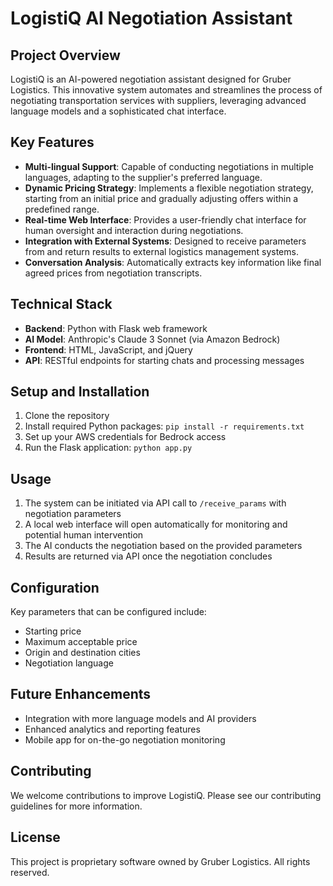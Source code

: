 # LogistiQ AI Negotiation Assistant

## Project Overview

LogistiQ is an AI-powered negotiation assistant designed for Gruber Logistics. This innovative system automates and streamlines the process of negotiating transportation services with suppliers, leveraging advanced language models and a sophisticated chat interface.

## Key Features

- **Multi-lingual Support**: Capable of conducting negotiations in multiple languages, adapting to the supplier's preferred language.
- **Dynamic Pricing Strategy**: Implements a flexible negotiation strategy, starting from an initial price and gradually adjusting offers within a predefined range.
- **Real-time Web Interface**: Provides a user-friendly chat interface for human oversight and interaction during negotiations.
- **Integration with External Systems**: Designed to receive parameters from and return results to external logistics management systems.
- **Conversation Analysis**: Automatically extracts key information like final agreed prices from negotiation transcripts.

## Technical Stack

- **Backend**: Python with Flask web framework
- **AI Model**: Anthropic's Claude 3 Sonnet (via Amazon Bedrock)
- **Frontend**: HTML, JavaScript, and jQuery
- **API**: RESTful endpoints for starting chats and processing messages

## Setup and Installation

1. Clone the repository
2. Install required Python packages: `pip install -r requirements.txt`
3. Set up your AWS credentials for Bedrock access
4. Run the Flask application: `python app.py`

## Usage

1. The system can be initiated via API call to `/receive_params` with negotiation parameters
2. A local web interface will open automatically for monitoring and potential human intervention
3. The AI conducts the negotiation based on the provided parameters
4. Results are returned via API once the negotiation concludes

## Configuration

Key parameters that can be configured include:
- Starting price
- Maximum acceptable price
- Origin and destination cities
- Negotiation language

## Future Enhancements

- Integration with more language models and AI providers
- Enhanced analytics and reporting features
- Mobile app for on-the-go negotiation monitoring

## Contributing

We welcome contributions to improve LogistiQ. Please see our contributing guidelines for more information.

## License

This project is proprietary software owned by Gruber Logistics. All rights reserved.
